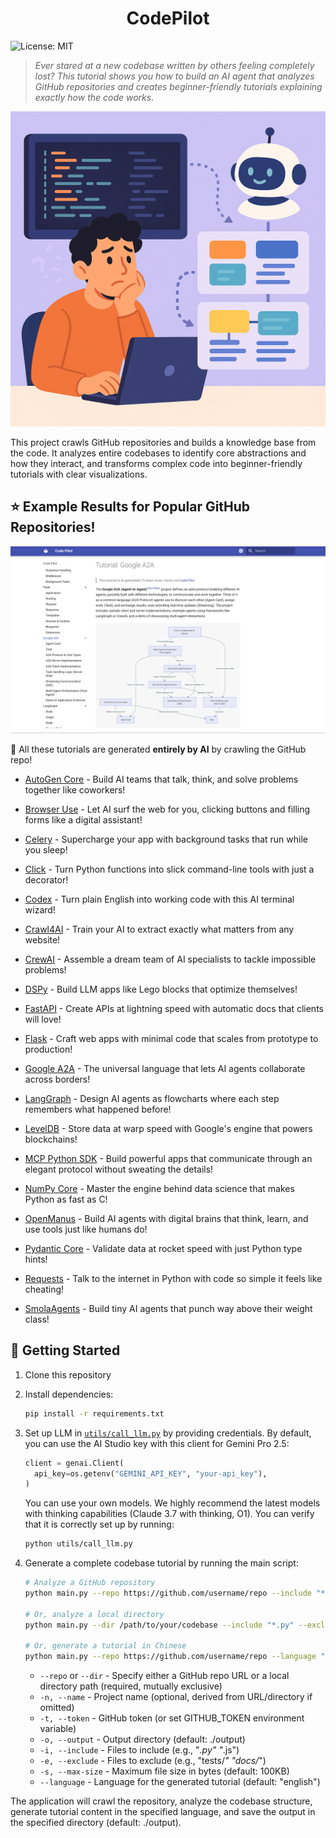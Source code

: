 <h1 align="center">CodePilot</h1>

![License: MIT](https://img.shields.io/badge/License-MIT-yellow.svg)

> *Ever stared at a new codebase written by others feeling completely lost? This tutorial shows you how to build an AI agent that analyzes GitHub repositories and creates beginner-friendly tutorials explaining exactly how the code works.*

<p align="center">
  <img
    src="./assets/banner.png" width="800"
  />
</p>

This project crawls GitHub repositories and builds a knowledge base from the code. It analyzes entire codebases to identify core abstractions and how they interact, and transforms complex code into beginner-friendly tutorials with clear visualizations.

## ⭐ Example Results for Popular GitHub Repositories!

<p align="center">
    <img
      src="./assets/example.png" width="600"
    />
</p>

🤯 All these tutorials are generated **entirely by AI** by crawling the GitHub repo!

- [AutoGen Core](./docs/AutoGen%20Core/index.md) - Build AI teams that talk, think, and solve problems together like coworkers!

- [Browser Use](./docs/Browser%20Use/index.md) - Let AI surf the web for you, clicking buttons and filling forms like a digital assistant!

- [Celery](./docs/Celery/index.md) - Supercharge your app with background tasks that run while you sleep!

- [Click](./docs/Click/index.md) - Turn Python functions into slick command-line tools with just a decorator!

- [Codex](./docs/Codex/index.md) - Turn plain English into working code with this AI terminal wizard!

- [Crawl4AI](./docs/Crawl4AI/index.md) - Train your AI to extract exactly what matters from any website!

- [CrewAI](./docs/CrewAI/index.md) - Assemble a dream team of AI specialists to tackle impossible problems!

- [DSPy](./docs/DSPy/index.md) - Build LLM apps like Lego blocks that optimize themselves!

- [FastAPI](./docs/FastAPI/index.md) - Create APIs at lightning speed with automatic docs that clients will love!

- [Flask](./docs/Flask/index.md) - Craft web apps with minimal code that scales from prototype to production!

- [Google A2A](./docs/Google%20A2A/index.md) - The universal language that lets AI agents collaborate across borders!

- [LangGraph](./docs/LangGraph/index.md) - Design AI agents as flowcharts where each step remembers what happened before!

- [LevelDB](./docs/LevelDB/index.md) - Store data at warp speed with Google's engine that powers blockchains!

- [MCP Python SDK](./docs/MCP%20Python%20SDK/index.md) - Build powerful apps that communicate through an elegant protocol without sweating the details!

- [NumPy Core](./docs/NumPy%20Core/index.md) - Master the engine behind data science that makes Python as fast as C!

- [OpenManus](./docs/OpenManus/index.md) - Build AI agents with digital brains that think, learn, and use tools just like humans do!

- [Pydantic Core](./docs/Pydantic%20Core/index.md) - Validate data at rocket speed with just Python type hints!

- [Requests](./docs/Requests/index.md) - Talk to the internet in Python with code so simple it feels like cheating!

- [SmolaAgents](./docs/SmolaAgents/index.md) - Build tiny AI agents that punch way above their weight class!

## 🚀 Getting Started

1. Clone this repository

2. Install dependencies:
   ```bash
   pip install -r requirements.txt
   ```

3. Set up LLM in [`utils/call_llm.py`](./utils/call_llm.py) by providing credentials. By default, you can use the AI Studio key with this client for Gemini Pro 2.5:

   ```python
   client = genai.Client(
     api_key=os.getenv("GEMINI_API_KEY", "your-api_key"),
   )
   ```

   You can use your own models. We highly recommend the latest models with thinking capabilities (Claude 3.7 with thinking, O1). You can verify that it is correctly set up by running:
   ```bash
   python utils/call_llm.py
   ```

4. Generate a complete codebase tutorial by running the main script:
    ```bash
    # Analyze a GitHub repository
    python main.py --repo https://github.com/username/repo --include "*.py" "*.js" --exclude "tests/*" --max-size 50000

    # Or, analyze a local directory
    python main.py --dir /path/to/your/codebase --include "*.py" --exclude "*test*"

    # Or, generate a tutorial in Chinese
    python main.py --repo https://github.com/username/repo --language "Chinese"
    ```

    - `--repo` or `--dir` - Specify either a GitHub repo URL or a local directory path (required, mutually exclusive)
    - `-n, --name` - Project name (optional, derived from URL/directory if omitted)
    - `-t, --token` - GitHub token (or set GITHUB_TOKEN environment variable)
    - `-o, --output` - Output directory (default: ./output)
    - `-i, --include` - Files to include (e.g., "*.py" "*.js")
    - `-e, --exclude` - Files to exclude (e.g., "tests/*" "docs/*")
    - `-s, --max-size` - Maximum file size in bytes (default: 100KB)
    - `--language` - Language for the generated tutorial (default: "english")

The application will crawl the repository, analyze the codebase structure, generate tutorial content in the specified language, and save the output in the specified directory (default: ./output).
